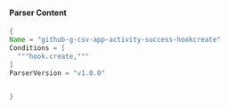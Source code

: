#### Parser Content
```Java
{
Name = "github-g-csv-app-activity-success-hookcreate"
Conditions = [
  """hook.create,"""
]
ParserVersion = "v1.0.0"


}
```